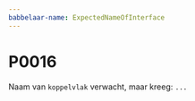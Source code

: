 ```yaml
---
babbelaar-name: ExpectedNameOfInterface
---
```

# P0016
Naam van `koppelvlak` verwacht, maar kreeg: `...`
